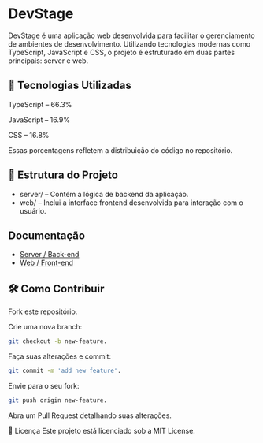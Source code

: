 # DevStage
DevStage é uma aplicação web desenvolvida para facilitar o gerenciamento de ambientes de desenvolvimento. Utilizando tecnologias modernas como TypeScript, JavaScript e CSS, o projeto é estruturado em duas partes principais: server e web.​

## 🚀 Tecnologias Utilizadas
TypeScript – 66.3%

JavaScript – 16.9%

CSS – 16.8%​

Essas porcentagens refletem a distribuição do código no repositório.​

## 📁 Estrutura do Projeto


- server/ – Contém a lógica de backend da aplicação.
- web/ – Inclui a interface frontend desenvolvida para interação com o usuário.

## Documentação
- [Server / Back-end](https://github.com/guibbers/devstage/blob/main/SERVER.md)
- [Web / Front-end](https://github.com/guibbers/devstage/blob/main/WEB.md)


## 🛠️ Como Contribuir
Fork este repositório.

Crie uma nova branch: 
```bash
git checkout -b new-feature.
```
Faça suas alterações e commit: 
```bash
git commit -m 'add new feature'.
```
Envie para o seu fork: 
```bash
git push origin new-feature.
```
Abra um Pull Request detalhando suas alterações.​

📄 Licença
Este projeto está licenciado sob a MIT License.​


